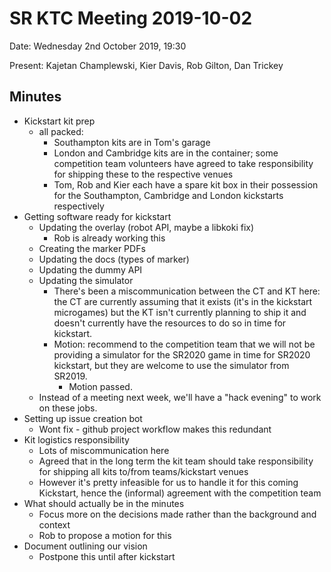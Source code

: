 # SR KTC Meeting 2019-10-02

Date: Wednesday 2nd October 2019, 19:30

Present: Kajetan Champlewski, Kier Davis, Rob Gilton, Dan Trickey

## Minutes

* Kickstart kit prep
    * all packed:
        * Southampton kits are in Tom's garage
        * London and Cambridge kits are in the container; some competition team volunteers have agreed to take responsibility for shipping these to the respective venues
        * Tom, Rob and Kier each have a spare kit box in their possession for the Southampton, Cambridge and London kickstarts respectively
* Getting software ready for kickstart
    * Updating the overlay (robot API, maybe a libkoki fix)
        * Rob is already working this
    * Creating the marker PDFs
    * Updating the docs (types of marker)
    * Updating the dummy API
    * Updating the simulator
        * There's been a miscommunication between the CT and KT here: the CT are currently assuming that it exists (it's in the kickstart microgames) but the KT isn't currently planning to ship it and doesn't currently have the resources to do so in time for kickstart.
        * Motion: recommend to the competition team that we will not be providing a simulator for the SR2020 game in time for SR2020 kickstart, but they are welcome to use the simulator from SR2019.
            * Motion passed.
    * Instead of a meeting next week, we'll have a "hack evening" to work on these jobs.
* Setting up issue creation bot
    * Wont fix - github project workflow makes this redundant
* Kit logistics responsibility
    * Lots of miscommunication here
    * Agreed that in the long term the kit team should take responsibility for shipping all kits to/from teams/kickstart venues
    * However it's pretty infeasible for us to handle it for this coming Kickstart, hence the (informal) agreement with the competition team
* What should actually be in the minutes
    * Focus more on the decisions made rather than the background and context
    * Rob to propose a motion for this
* Document outlining our vision
    * Postpone this until after kickstart
